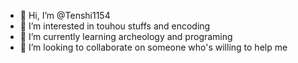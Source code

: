 - 👋 Hi, I’m @Tenshi1154
- 👀 I’m interested in touhou stuffs and encoding
- 🌱 I’m currently learning archeology and programing
- 💞️ I’m looking to collaborate on someone who's willing to help me

<!---
Tenshi1154/Tenshi1154 is a ✨ special ✨ repository because its `README.md` (this file) appears on your GitHub profile.
You can click the Preview link to take a look at your changes.
--->
